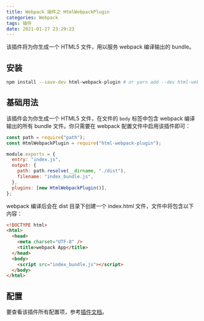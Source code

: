 ```yaml
---
title: Webpack 插件之 HtmlWebpackPlugin
categories: Webpack
tags: 插件
date: 2021-01-27 23:29:23
---
```


该插件将为你生成一个 HTML5 文件，用以服务 webpack 编译输出的 bundle。

## 安装

```bash
npm install --save-dev html-webpack-plugin # or yarn add --dev html-webpack-plugin
```

<!-- more -->

## 基础用法

该插件会为你生成一个 HTML5 文件，在文件的 `body` 标签中包含 webpack 编译输出的所有 bundle 文件。你只需要在 webpack 配置文件中启用该插件即可：

```js
const path = require("path");
const HtmlWebpackPlugin = require("html-webpack-plugin");

module.exports = {
  entry: "index.js",
  output: {
    path: path.resolve(__dirname, "./dist"),
    filename: "index_bundle.js",
  },
  plugins: [new HtmlWebpackPlugin()],
};
```

webpack 编译后会在 dist 目录下创建一个 index.html 文件，文件中将包含以下内容：

```html
<!DOCTYPE html>
<html>
  <head>
    <meta charset="UTF-8" />
    <title>webpack App</title>
  </head>
  <body>
    <script src="index_bundle.js"></script>
  </body>
</html>
```

## 配置

要查看该插件所有配置项，参考[插件文档](https://github.com/jantimon/html-webpack-plugin#plugins)。
